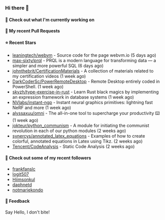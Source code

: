 ### Hi there 👋

#### 👷 Check out what I'm currently working on

#### 🔨 My recent Pull Requests


#### ⭐ Recent Stars

- [leaningtech/webvm](https://github.com/leaningtech/webvm) - Source code for the page webvm.io (5 days ago)
- [max-sixty/prql](https://github.com/max-sixty/prql) - PRQL is a modern language for transforming data — a simpler and more powerful SQL (6 days ago)
- [johnthebrit/CertificationMaterials](https://github.com/johnthebrit/CertificationMaterials) - A collection of materials related to my certification videos (1 week ago)
- [DarkCoderSc/PowerRemoteDesktop](https://github.com/DarkCoderSc/PowerRemoteDesktop) - Remote Desktop entirely coded in PowerShell. (1 week ago)
- [skyzh/type-exercise-in-rust](https://github.com/skyzh/type-exercise-in-rust) - Learn Rust black magics by implementing an expression framework in database systems (1 week ago)
- [NVlabs/instant-ngp](https://github.com/NVlabs/instant-ngp) - Instant neural graphics primitives: lightning fast NeRF and more (1 week ago)
- [alyssaxuu/omni](https://github.com/alyssaxuu/omni) - The all-in-one tool to supercharge your productivity ⌨️ (1 week ago)
- [jokteur/python_communism](https://github.com/jokteur/python_communism) - A module for initiating the communist revolution in each of our python modules (2 weeks ago)
- [synercys/annotated_latex_equations](https://github.com/synercys/annotated_latex_equations) - Examples of how to create colorful, annotated equations in Latex using Tikz. (2 weeks ago)
- [Tencent/CodeAnalysis](https://github.com/Tencent/CodeAnalysis) - Static Code Analysis (2 weeks ago)

#### 👯 Check out some of my recent followers

- [frankfanslc](https://github.com/frankfanslc)
- [logit507](https://github.com/logit507)
- [Hiimsonkul](https://github.com/Hiimsonkul)
- [daphnetd](https://github.com/daphnetd)
- [notmariekondo](https://github.com/notmariekondo)

#### 💬 Feedback

Say Hello, I don't bite!
